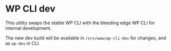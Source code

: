 # WP CLI dev

This utility swaps the stable WP CLI with the bleeding edge WP CLI for internal development.

The new dev build will be available in `/srv/www/wp-cli-dev` for changes, and as `wp-dev` in CLI.
